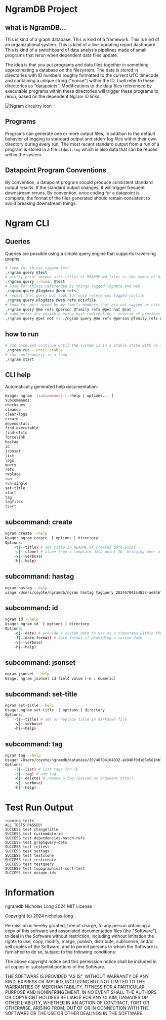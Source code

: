 # NgramDB Project

## what is NgramDB...
This is kind of a graph database.
This is kind of a framework.
This is kind of an organizational system.
This is kind of a live-updating report dashboard.
This is kind of a switchboard of data analysis pipelines made of small programs that rerun when dependent data files update.

The idea is that you put programs and data files together in something approximating a database on the filesystem.
The data is stored in directories with ID numbers roughly formatted to the current UTC timecode and containing a unique string ("nonce") within the ID.
I will refer to these directories as "datapoints".
Modifications to the data files referenced by executable programs within these directories will trigger these programs to rerun, based on the dependent Ngram ID links.

![Ngram circuitry icon](/icon.png)

## Programs
Programs can generate one or more output files, in addition to the default behavior of logging to standard output and stderr log files within their own directory during every run.
The most recent standard output from a run of a program is stored in a file `stdout.log` which is also data that can be reused within the system.

## Datapoint Program Conventions
By convention, a datapoint program should produce consistent standard output results. If the standard output changes, it will trigger frequent downstream reruns.
By convention, once coding for a datapoint is complete, the format of the files generated should remain consistent to avoid breaking downstream things.

# Ngram CLI

## Queries
Queries are possible using a simple query engine that supports traversing graphs.
```bash
# look for things tagged test
./ngram query @test
# pretty print output with titles of README.md files as the names of data points
./ngram query --human @test
# look for things referenced by things tagged logdata and web
./ngram query @logdata @web refs
# repeat that query but look for only references tagged csvfile
./ngram query @logdata @web refs @csvfile
# look for pets owned by my family members that are not tagged as cats?
./ngram query @me refs @person @family refs @pet not @cat
# subqueries are possible using bash redirection - inverse of previous query, but looking for pets not owned by my family members that are not tagged as cats
./ngram query @pet not <( ./ngram query @me refs @person @family refs @pet not @cat )
```

## how to run
```bash
# run once and continue until the system is in a stable state with no file changes propogating
./ngram run --until-stable
# run continuously in a loop
./ngram start
```

## CLI help

Automatically generated help documentation:


```bash
Usage: ngram  [subcommand] [--help | options... ]
Subcommands:
checksums
cleanup
clear-logs
create
dependstats
find-executable
findrefsto
forcelink
hastag
id
jsonset
list
logs
query
refs
replace
run
run-single
set-title
start
tag
tagfiles
tsort
```

## subcommand: create
```bash
ngram create --help
Usage: ngram create  [ options ] directory
Options:
    -t|--title) # set title in README of created data point
    -c|--clone) # clone from a template data point ID, bringing over all its files
    -v|--verbose)
    -h|--help)
```
## subcommand: hastag
```bash
ngram hastag --help
usage /Users/coyote/ngramdb/ngram hastag tagquery 20240704164832-ae846f0d186e581bb7aa
```
## subcommand: id
```bash
ngram id --help
Usage: ngram id  [ options ] directory
Options:
    -d|--date) # provide a custom date to use as a timestamp within the ID
    -f|--date-format) # date format if providing a custom date
    -v|--verbose)
    -h|--help)
```
## subcommand: jsonset
```bash
ngram jsonset --help
Usage: ngram jsonset id field value [-n : numeric]
```
## subcommand: set-title
```bash
ngram set-title --help
Usage: ngram set-title  [ options ] directory
Options:
    -t|--title) # set or replace title in markdown file
    -v|--verbose)
    -h|--help)
```
## subcommand: tag
```bash
ngram tag --help
Usage: /Users/coyote/ngramdb/database/20240704164832-ae846f0d186e581bb7aa/subcommands/tag [ options ] directory
Options:
    -l|--list) # list tags for ID
    -t|--tag) # add tag
    -d|--delete) # remove a tag (passed as argument after)
    -v|--verbose)
    -h|--help)
```

# Test Run Output

```
running tests
ALL TESTS PASSED!
SUCCESS test changetitle
SUCCESS test customdate-id
SUCCESS test dependencies-match-refs
SUCCESS test graphquery-cats
SUCCESS test reftest
SUCCESS test settags
SUCCESS test testclone
SUCCESS test testcreate
SUCCESS test testquery
SUCCESS test topographical-sort-test
SUCCESS test unique-ids
```

# Information
ngramdb
Nicholas Long
2024
MIT License

Copyright (c) 2024 nicholas-long

Permission is hereby granted, free of charge, to any person obtaining a copy
of this software and associated documentation files (the "Software"), to deal
in the Software without restriction, including without limitation the rights
to use, copy, modify, merge, publish, distribute, sublicense, and/or sell
copies of the Software, and to permit persons to whom the Software is
furnished to do so, subject to the following conditions:

The above copyright notice and this permission notice shall be included in all
copies or substantial portions of the Software.

THE SOFTWARE IS PROVIDED "AS IS", WITHOUT WARRANTY OF ANY KIND, EXPRESS OR
IMPLIED, INCLUDING BUT NOT LIMITED TO THE WARRANTIES OF MERCHANTABILITY,
FITNESS FOR A PARTICULAR PURPOSE AND NONINFRINGEMENT. IN NO EVENT SHALL THE
AUTHORS OR COPYRIGHT HOLDERS BE LIABLE FOR ANY CLAIM, DAMAGES OR OTHER
LIABILITY, WHETHER IN AN ACTION OF CONTRACT, TORT OR OTHERWISE, ARISING FROM,
OUT OF OR IN CONNECTION WITH THE SOFTWARE OR THE USE OR OTHER DEALINGS IN THE
SOFTWARE.
